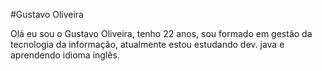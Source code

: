 #Gustavo Oliveira

Olá eu sou o Gustavo Oliveira, tenho 22 anos, sou formado em gestão da tecnologia da informação, atualmente estou estudando dev. java e aprendendo idioma inglês.